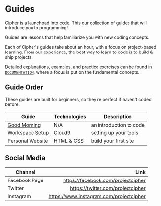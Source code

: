 # Guides

[Cipher](http://projectcipher.io) is a launchpad into code. This our collection of guides that will introduce you to programming!

Guides are lessons that help familiarize you with new coding concepts.

Each of Cipher's guides take about an hour, with a focus on project-based learning. From our experience, the best way to learn to code is to build & ship projects.

Detailed explanations, examples, and practice exercises can be found in [`DOCUMENTATION`](guides/DOCUMENTATION.md), where a focus is put on the fundamental concepts.

## Guide Order
These guides are built for beginners, so they're perfect if haven't coded before.

| Guide | Technologies | Description |
| -- | -- | -- |
| [Good Morning](guides/good_morning/README.md) | N/A | an introduction to code |
| Workspace Setup | Cloud9 | setting up your tools |
| Personal Website | HTML & CSS | build your first site |

## Social Media

| Channel        | Link          |
| ------------- | -------------:|
| Facebook Page     | https://facebook.com/projectcipher |
| Twitter       | https://twitter.com/projectcipher |
| Instagram     | https://www.instagram.com/projectcipher |

